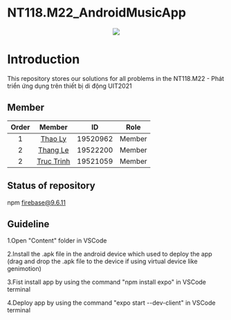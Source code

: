 # NT118.M22_AndroidMusicApp

<p align="center">
  <img src="https://user-images.githubusercontent.com/56221762/111880949-da1dd580-89e0-11eb-876c-a68752260d3b.png">
</p>

# Introduction
This repository stores our solutions for all problems in the NT118.M22 - Phát triển ứng dụng trên thiết bị di động UIT2021 

## Member

|Order|    Member         |  ID        | Role 
|:---:| :-----------:     | :--:       | :--: 
|1    |     [Thao Ly](https://github.com/lttt0206)   | 19520962 | Member
|2    |    [Thang Le](https://github.com/huuthang196)    |  19522200  | Member
|2    |    [Truc Trinh](https://github.com/Trinhtruc1831/)    |  19521059  | Member

## Status of repository
npm firebase@9.6.11
## Guideline
1.Open "Content" folder in VSCode

2.Install the .apk file in the android device which used to deploy the app (drag and drop the .apk file to the device if using virtual device like genimotion)

3.Fist install app by using the command "npm install expo" in VSCode terminal

4.Deploy app by using the command "expo start --dev-client" in VSCode terminal
